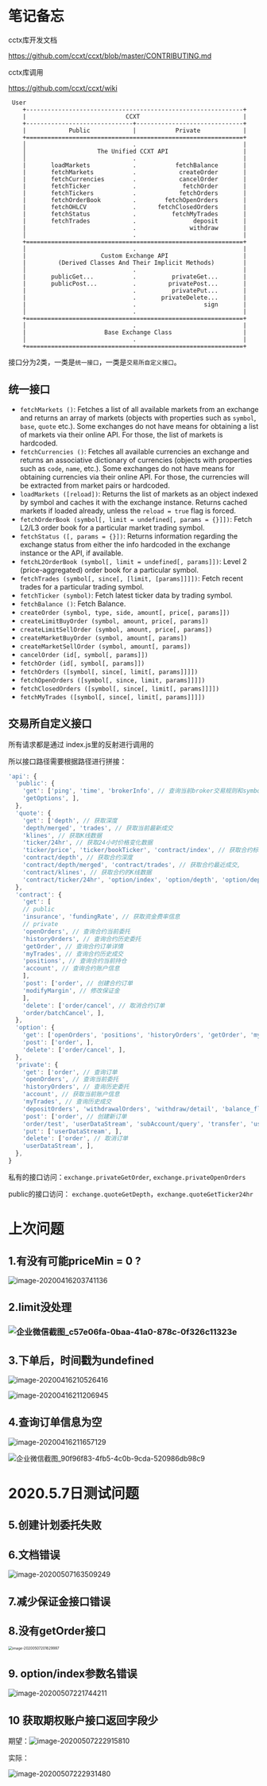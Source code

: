 # 笔记备忘

cctx库开发文档

https://github.com/ccxt/ccxt/blob/master/CONTRIBUTING.md



cctx库调用

https://github.com/ccxt/ccxt/wiki

```
 User
    +-------------------------------------------------------------+
    |                            CCXT                             |
    +------------------------------+------------------------------+
    |            Public            |           Private            |
    +=============================================================+
    │                              .                              |
    │                    The Unified CCXT API                     |
    │                              .                              |
    |       loadMarkets            .           fetchBalance       |
    |       fetchMarkets           .            createOrder       |
    |       fetchCurrencies        .            cancelOrder       |
    |       fetchTicker            .             fetchOrder       |
    |       fetchTickers           .            fetchOrders       |
    |       fetchOrderBook         .        fetchOpenOrders       |
    |       fetchOHLCV             .      fetchClosedOrders       |
    |       fetchStatus            .          fetchMyTrades       |
    |       fetchTrades            .                deposit       |
    |                              .               withdraw       |
    │                              .                              |
    +=============================================================+
    │                              .                              |
    |                     Custom Exchange API                     |
    |         (Derived Classes And Their Implicit Methods)        |
    │                              .                              |
    |       publicGet...           .          privateGet...       |
    |       publicPost...          .         privatePost...       |
    |                              .          privatePut...       |
    |                              .       privateDelete...       |
    |                              .                   sign       |
    │                              .                              |
    +=============================================================+
    │                              .                              |
    |                      Base Exchange Class                    |
    │                              .                              |
    +=============================================================+
```

接口分为2类，一类是`统一接口`，一类是`交易所自定义接口`。



## 统一接口

- `fetchMarkets ()`: Fetches a list of all available markets from an exchange and returns an array of markets (objects with properties such as `symbol`, `base`, `quote` etc.). Some exchanges do not have means for obtaining a list of markets via their online API. For those, the list of markets is hardcoded.
- `fetchCurrencies ()`: Fetches all available currencies an exchange and returns an associative dictionary of currencies (objects with properties such as `code`, `name`, etc.). Some exchanges do not have means for obtaining currencies via their online API. For those, the currencies will be extracted from market pairs or hardcoded.
- `loadMarkets ([reload])`: Returns the list of markets as an object indexed by symbol and caches it with the exchange instance. Returns cached markets if loaded already, unless the `reload = true` flag is forced.
- `fetchOrderBook (symbol[, limit = undefined[, params = {}]])`: Fetch L2/L3 order book for a particular market trading symbol.
- `fetchStatus ([, params = {}])`: Returns information regarding the exchange status from either the info hardcoded in the exchange instance or the API, if available.
- `fetchL2OrderBook (symbol[, limit = undefined[, params]])`: Level 2 (price-aggregated) order book for a particular symbol.
- `fetchTrades (symbol[, since[, [limit, [params]]]])`: Fetch recent trades for a particular trading symbol.
- `fetchTicker (symbol)`: Fetch latest ticker data by trading symbol.
- `fetchBalance ()`: Fetch Balance.
- `createOrder (symbol, type, side, amount[, price[, params]])`
- `createLimitBuyOrder (symbol, amount, price[, params])`
- `createLimitSellOrder (symbol, amount, price[, params])`
- `createMarketBuyOrder (symbol, amount[, params])`
- `createMarketSellOrder (symbol, amount[, params])`
- `cancelOrder (id[, symbol[, params]])`
- `fetchOrder (id[, symbol[, params]])`
- `fetchOrders ([symbol[, since[, limit[, params]]]])`
- `fetchOpenOrders ([symbol[, since, limit, params]]]])`
- `fetchClosedOrders ([symbol[, since[, limit[, params]]]])`
- `fetchMyTrades ([symbol[, since[, limit[, params]]]])`



## 交易所自定义接口

所有请求都是通过 index.js里的反射进行调用的

所以接口路径需要根据路径进行拼接：

```js
'api': {
  'public': {
    'get': ['ping', 'time', 'brokerInfo', // 查询当前broker交易规则和symbol信息
    'getOptions', ],
  },
  'quote': {
    'get': ['depth', // 获取深度
    'depth/merged', 'trades', // 获取当前最新成交
    'klines', // 获取K线数据
    'ticker/24hr', // 获取24小时价格变化数据
    'ticker/price', 'ticker/bookTicker', 'contract/index', // 获取合约标的指数价格
    'contract/depth', // 获取合约深度
    'contract/depth/merged', 'contract/trades', // 获取合约最近成交,
    'contract/klines', // 获取合约的K线数据
    'contract/ticker/24hr', 'option/index', 'option/depth', 'option/depth/merged', 'option/trades', 'option/klines', 'option/ticker/24hr', ],
  },
  'contract': {
    'get': [
    // public
    'insurance', 'fundingRate', // 获取资金费率信息
    // private
    'openOrders', // 查询合约当前委托
    'historyOrders', // 查询合约历史委托
    'getOrder', // 查询合约订单详情
    'myTrades', // 查询合约历史成交
    'positions', // 查询合约当前持仓
    'account', // 查询合约账户信息
    ],
    'post': ['order', // 创建合约订单
    'modifyMargin', // 修改保证金
    ],
    'delete': ['order/cancel', // 取消合约订单
    'order/batchCancel', ],
  },
  'option': {
    'get': ['openOrders', 'positions', 'historyOrders', 'getOrder', 'myTrades', 'settlements', 'account', ],
    'post': ['order', ],
    'delete': ['order/cancel', ],
  },
  'private': {
    'get': ['order', // 查询订单
    'openOrders', // 查询当前委托
    'historyOrders', // 查询历史委托
    'account', // 获取当前账户信息
    'myTrades', // 查询历史成交
    'depositOrders', 'withdrawalOrders', 'withdraw/detail', 'balance_flow', ],
    'post': ['order', // 创建新订单
    'order/test', 'userDataStream', 'subAccount/query', 'transfer', 'user/transfer', 'withdraw', ],
    'put': ['userDataStream', ],
    'delete': ['order', // 取消订单
    'userDataStream', ],
  },
}
```

私有的接口访问：`exchange.privateGetOrder`, `exchange.privateOpenOrders`

public的接口访问： `exchange.quoteGetDepth`，`exchange.quoteGetTicker24hr`



# 上次问题

## 1.有没有可能priceMin = 0 ?

![image-20200416203741136](https://ipic-coda.oss-cn-beijing.aliyuncs.com/2020-04-16-134731.png)





## 2.limit没处理

### ![企业微信截图_c57e06fa-0baa-41a0-878c-0f326c11323e](https://ipic-coda.oss-cn-beijing.aliyuncs.com/2020-04-16-134729.png)





## 3.下单后，时间戳为undefined

![image-20200416210526416](https://ipic-coda.oss-cn-beijing.aliyuncs.com/2020-04-16-134733.png)

![image-20200416211206945](https://ipic-coda.oss-cn-beijing.aliyuncs.com/2020-04-16-134734.png)



## 4.查询订单信息为空

![image-20200416211657129](https://ipic-coda.oss-cn-beijing.aliyuncs.com/2020-04-16-134730.png)

![企业微信截图_90f96f83-4fb5-4c0b-9cda-520986db98c9](https://ipic-coda.oss-cn-beijing.aliyuncs.com/2020-04-16-134732.png)



# 2020.5.7日测试问题

## 5.创建计划委托失败



## 6.文档错误

![image-20200507163509249](https://ipic-coda.oss-cn-beijing.aliyuncs.com/2020-05-07-083509.png)





## 7.减少保证金接口错误



## 8.没有getOrder接口

<img src="https://ipic-coda.oss-cn-beijing.aliyuncs.com/2020-05-07-121630.png" alt="image-20200507201629997" style="zoom:50%;" />



## 9. option/index参数名错误

![image-20200507221744211](https://ipic-coda.oss-cn-beijing.aliyuncs.com/2020-05-07-141744.png)



## 10 获取期权账户接口返回字段少

期望：![image-20200507222915810](https://ipic-coda.oss-cn-beijing.aliyuncs.com/2020-05-07-142916.png)

实际：

![image-20200507222931480](https://ipic-coda.oss-cn-beijing.aliyuncs.com/2020-05-07-142931.png)